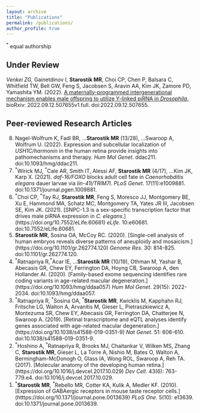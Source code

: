 ```yaml
---
layout: archive
title: "Publications"
permalink: /publications/
author_profile: true
---
```

<sup>*</sup> equal authorship

## Under Review

<sup>*</sup>Venkei ZG, <sup>*</sup>Gainetdinov I, <b>Starostik MR</b>, Choi CP, Chen P, Balsara C, Whitfield TW, Bell GW, Feng S, Jacobsen S, Aravin AA, Kim JK, Zamore PD, Yamashita YM. (2022). [A maternally-programmed intergenerational mechanism enables male offspring to utilize Y-linked piRNA in <i>Drosophila</i>.](https://doi.org/2022.09.12.507655) bioRxiv: 2022.09.12.507655v1.full. doi:2022.09.12.507655.

## Peer-reviewed Research Articles
<ol reversed>
  <li>Nagel-Wolfrum K, Fadl BR, …<b>Starostik MR</b> (13/28), …Swaroop A, Wolfrum U. (2022). <a herf = https://doi.org/10.1093/hmg/ddac211> Expression and subcellular localization of <i>USH1C/harmonin</i> in the human retina provide insights into pathomechanisms and therapy.</a> <i>Hum Mol Genet</i>. ddac211. doi:10.1093/hmg/ddac211.</li>
  <li><sup>*</sup>Wirick MJ, <sup>*</sup>Cale AR, Smith IT, Alessi AF, <b>Starostik MR</b> (4/17), …Kim JK, Karp X. (2021). <a herf = https://doi.org/10.1371/journal.pgen.1009881> <i>daf-16/FOXO</i> blocks adult cell fate in <i>Caenorhabditis elegans</i> dauer larvae via <i>lin-41l/TRIM7l</i>.</a> <i>PLoS Genet</i>. 17(11):e1009881. doi:10.1371/journal.pgen.1009881.</li>
  <li><sup>*</sup>Choi CP, <sup>*</sup>Tay RJ, <b>Starostik MR</b>, Feng S, Moresco JJ, Montgomery BE, Xu E, Hammond MA, Schatz MC, Montgomery TA, Yates JR III, Jacobsen SE, Kim JK. (2021). [SNPC-1.3 is a sex-specific transcription factor that drives male piRNA expression in <i>C. elegans</i>.](https://doi.org/10.7552/eLife.60681) <i>eLife</i>. 10:e60681. doi:10.7552/eLife.60681.</li>
  <li><b>Starostik MR</b>, Sosina OA, McCoy RC. (2020). [Single-cell analysis of human embryos reveals diverse patterns of aneuploidy and mosaicism.](https://doi.org/10.1101/gr.262774.120) <i>Genome Res</i>. 30: 814-825. doi:10.1101/gr.262774.120.</li>
  <li><sup>*</sup>Ratnapriya R,<sup>*</sup>Acar IE, …<b>Starostik MR</b> (10/19), Othman M, Yashar B, Abecasis GR, Chew EY, Ferrington DA, Hoyng CB, Swaroop A, den Hollander AI. (2020). [Family-based exome sequencing identifies rare coding variants in age-related macular degeneration.](https://doi.org/10.1093/hmg/ddaa057) <i>Hum Mol Genet</i>. 29(15): 2022-2034. doi:10.1093/hmg/ddaa057.</li>
  <li><sup>*</sup>Ratnapriya R, <sup>*</sup>Sosina OA, <sup>*</sup><b>Starostik MR</b>, Kwicklis M, Kapphahn RJ, Fritsche LG, Walton A, Arvanitis M, Gieser L, Pietraszkiewicz A, Montezuma SR, Chew EY, Abecasis GR, Ferrington DA, Chatterjee N, Swaroop A. (2019). [Retinal transcriptome and eQTL analyses identify genes associated with age-related macular degeneration.](https://doi.org/10.1038/s41588-019-0351-9) <i>Nat Genet</i>. 51: 606-610. doi:10.1038/s41588-019-0351-9.</li>
  <li><sup>*</sup>Hoshino A, <sup>*</sup>Ratnapriya R, Brooks MJ, Chaitankar V, Wilken MS, Zhang C, <b>Starostik MR</b>, Gieser L, La Torre A, Nishio M, Bates O, Walton A, Bermingham-McDonogh O, Glass IA, Wong ROL, Swaroop A, Reh TA. (2017). [Molecular anatomy of the developing human retina.](https://doi.org/10.1016/j.devcel.2017.10.029) <i>Dev Cell</i>. 43(6): 763-779.e4. doi:10.1016/j.devcel.2017.10.029.</li>
  <li><sup>*</sup><b>Starostik MR</b>, <sup>*</sup>Rebello MR, Cotter KA, Kulik A, Medler KF. (2010). [Expression of GABAergic receptors in mouse taste receptor cells.](htttps://doi.org/10.1371/journal.pone.0013639) <i>PLoS One</i>. 5(10): e13639. doi:10.1371/journal.pone.0013639.</li>
 </ol>
